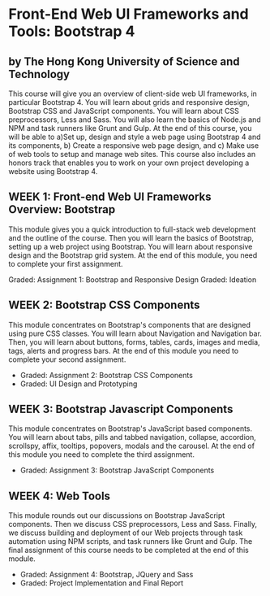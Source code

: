 # Front-End Web UI Frameworks and Tools: Bootstrap 4
## by The Hong Kong University of Science and Technology


This course will give you an overview of client-side web UI frameworks, in particular Bootstrap 4. You will learn about grids and responsive design, Bootstrap CSS and JavaScript components. You will learn about CSS preprocessors, Less and Sass. You will also learn the basics of Node.js and NPM and task runners like Grunt and Gulp.
At the end of this course, you will be able to a)Set up, design and style a web page using Bootstrap 4 and its components, b) Create a responsive web page design, and c) Make use of web tools to setup and manage web sites.
This course also includes an honors track that enables you to work on your own project developing a website using Bootstrap 4.


## WEEK 1: Front-end Web UI Frameworks Overview: Bootstrap

This module gives you a quick introduction to full-stack web development and the outline of the course. Then you will learn the basics of Bootstrap, setting up a web project using Bootstrap. You will learn about responsive design and the Bootstrap grid system. At the end of this module, you need to complete your first assignment.

Graded: Assignment 1: Bootstrap and Responsive Design
Graded: Ideation

## WEEK 2: Bootstrap CSS Components

This module concentrates on Bootstrap's components that are designed using pure CSS classes. You will learn about Navigation and Navigation bar. Then, you will learn about buttons, forms, tables, cards, images and media, tags, alerts and progress bars. At the end of this module you need to complete your second assignment.

- Graded: Assignment 2: Bootstrap CSS Components
- Graded: UI Design and Prototyping


## WEEK 3: Bootstrap Javascript Components

This module concentrates on Bootstrap's JavaScript based components. You will learn about tabs, pills and tabbed navigation, collapse, accordion, scrollspy, affix, tooltips, popovers, modals and the carousel. At the end of this module you need to complete the third assignment.
- Graded: Assignment 3: Bootstrap JavaScript Components

## WEEK 4: Web Tools

This module rounds out our discussions on Bootstrap JavaScript components. Then we discuss CSS preprocessors, Less and Sass. Finally, we discuss building and deployment of our Web projects through task automation using NPM scripts, and task runners like Grunt and Gulp. The final assignment of this course needs to be completed at the end of this module.

- Graded: Assignment 4: Bootstrap, JQuery and Sass
- Graded: Project Implementation and Final Report